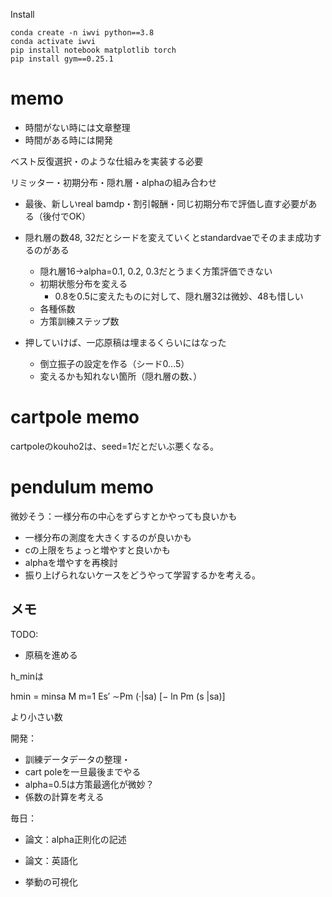 
Install
```
conda create -n iwvi python==3.8
conda activate iwvi
pip install notebook matplotlib torch 
pip install gym==0.25.1
```

# memo
* 時間がない時には文章整理
* 時間がある時には開発


ベスト反復選択・のような仕組みを実装する必要

リミッター・初期分布・隠れ層・alphaの組み合わせ


* 最後、新しいreal bamdp・割引報酬・同じ初期分布で評価し直す必要がある（後付でOK）

* 隠れ層の数48, 32だとシードを変えていくとstandardvaeでそのまま成功するのがある
  * 隠れ層16→alpha=0.1, 0.2, 0.3だとうまく方策評価できない
  * 初期状態分布を変える
    * 0.8を0.5に変えたものに対して、隠れ層32は微妙、48も惜しい
  * 各種係数
  * 方策訓練ステップ数

* 押していけば、一応原稿は埋まるくらいにはなった
  * 倒立振子の設定を作る（シード0...5）
  * 変えるかも知れない箇所（隠れ層の数、）



# cartpole memo
cartpoleのkouho2は、seed=1だとだいぶ悪くなる。


# pendulum memo

微妙そう：一様分布の中心をずらすとかやっても良いかも
* 一様分布の測度を大きくするのが良いかも
* cの上限をちょっと増やすと良いかも
* alphaを増やすを再検討
* 振り上げられないケースをどうやって学習するかを考える。



## メモ
  


TODO:

* 原稿を進める


h_minは

hmin = minsa M
m=1 Es′ ∼Pm (·|sa) [− ln Pm (s |sa)]

より小さい数

開発：
* 訓練データデータの整理・
* cart poleを一旦最後までやる
* alpha=0.5は方策最適化が微妙？
* 係数の計算を考える

毎日：
* 論文：alpha正則化の記述
* 論文：英語化

* 挙動の可視化



